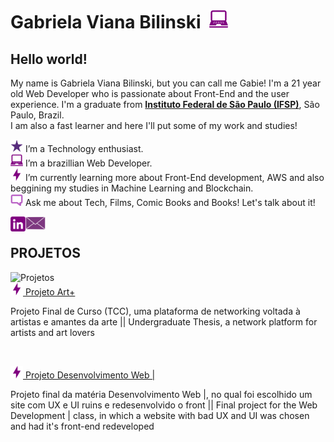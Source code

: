 # Gabriela Viana Bilinski &nbsp;<img src="https://github.com/gabrielavb/gabrielavb/blob/main/icon-computer.png" width="30px">

 
## Hello world!

<p>
    My name is Gabriela Viana Bilinski, but you can call me Gabie! I'm a 21 year old Web Developer who is passionate about Front-End and the user experience. 
    I'm a graduate from <a href="https://spo.ifsp.edu.br/"  target="_blank"> <b>Instituto Federal de São Paulo (IFSP)</b></a>, São Paulo, Brazil. <br>
    I am also a fast learner and here I'll put some of my work and studies!
</p>
 
 <p>
  <img width="20px" src="https://github.com/gabrielavb/gabrielavb/blob/main/icon-star.png" /> I’m a Technology enthusiast.<br>
  <img width="20px" src="https://github.com/gabrielavb/gabrielavb/blob/main/icon-computer.png" /> I’m a brazillian Web Developer.<br>
  <img width="20px" src="https://github.com/gabrielavb/gabrielavb/blob/main/icon-thunder.png" /> I’m currently learning more about Front-End development, 
  AWS and also beggining my studies in Machine Learning and Blockchain.<br>
  <img width="20px" src="https://github.com/gabrielavb/gabrielavb/blob/main/icon-chat.png" /> Ask me about Tech, Films, Comic Books and Books! Let's talk about it!<br>
  </p>   

<p align="center">
  <a href="https://www.linkedin.com/in/gabriela-viana-bilinski-6b577717a/"  target="_blank"><img align="left" alt="Gabriela Viana Bilinski | Linkedin" width="24px"
                                                              src="https://github.com/gabrielavb/gabrielavb/blob/main/icon-linkedin.png" /></a>
  <a href="mailto:gabriela.viana.bilinski@gmail.com"><img align="left" alt="Gabriela Viana Bilinski| Gmail" width="32px"
                                                   src="https://github.com/gabrielavb/gabrielavb/blob/main/icon-mail.png" /></a>
</p>
<br>

## PROJETOS
<img align="left" width="320px" alt="Projetos" src="https://media.giphy.com/media/XcQxuftKT3ifwY3jh9/giphy.gif"/>

<p align="left">
 <br>
 <img width="20px" src="https://github.com/gabrielavb/gabrielavb/blob/main/icon-thunder.png"/><a href="https://github.com/gabrielavb/artmais-frontend" target="_blank"> Projeto Art+</a> <br>
 <p>Projeto Final de Curso (TCC), uma plataforma de networking voltada à artistas e amantes da arte || Undergraduate Thesis, a network platform for artists and art 
 lovers</p>
<br>

 <img width="20px" src="https://github.com/gabrielavb/gabrielavb/blob/main/icon-thunder.png"/><a href="https://github.com/gabrielavb/ProjetoWeb1IFSP" target="_blank"> Projeto Desenvolvimento Web |</a> <br>
 <p>Projeto final da matéria Desenvolvimento Web |, no qual foi escolhido um site com UX e UI ruins e redesenvolvido o front || Final project for the Web Development | 
 class, in which a website with bad UX and UI was chosen and had it's front-end redeveloped</p>
</p>
<br>


